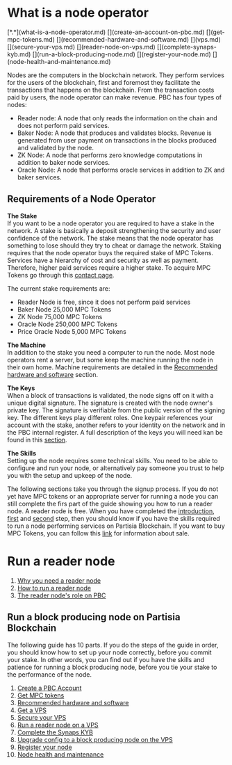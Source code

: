 # What is a node operator
<div class="dot-navigation" markdown>
   [*.*](what-is-a-node-operator.md)
   [](create-an-account-on-pbc.md)
   [](get-mpc-tokens.md)
   [](recommended-hardware-and-software.md)
   [](vps.md)
   [](secure-your-vps.md)
   [](reader-node-on-vps.md)
   [](complete-synaps-kyb.md)
   [](run-a-block-producing-node.md)
   [](register-your-node.md)
   [](node-health-and-maintenance.md)
</div>

Nodes are the computers in the blockchain network. They perform services for the users of the blockchain, first and foremost they facilitate the transactions that happens on the blockchain. From the transaction costs paid by users, the node operator can make revenue.
PBC has four types of nodes:

- Reader node: A node that only reads the information on the chain and does not perform paid services.
- Baker Node: A node that produces and validates blocks. Revenue is generated from user payment on transactions in the blocks produced and validated by the node.
- ZK Node: A node that performs zero knowledge computations in addition to baker node services.
- Oracle Node: A node that performs oracle services in addition to ZK and baker services.

## Requirements of a Node Operator

**The Stake**  
If you want to be a node operator you are required to have a stake in the network. A stake is basically a deposit strengthening the security and user confidence of the network. The stake means that the node operator has something to lose should they try to cheat or damage the network.
Staking requires that the node operator buys the required stake of MPC Tokens. Services have a hierarchy of cost and security as well as payment. Therefore, higher paid services require a higher stake. To acquire MPC Tokens go through this [contact page](https://kyc.partisiablockchain.com/).

The current stake requirements are:

- Reader Node is free, since it does not perform paid services
- Baker Node 25,000 MPC Tokens
- ZK Node 75,000 MPC Tokens
- Oracle Node 250,000 MPC Tokens
- Price Oracle Node 5,000 MPC Tokens

**The Machine**  
In addition to the stake you need a computer to run the node. Most node operators rent a server, but some keep the machine running the node in their own home. Machine requirements are detailed in the [Recommended hardware and software](recommended-hardware-and-software.md) section.

**The Keys**  
When a block of transactions is validated, the node signs off on it with a unique digital signature. The signature is created with the node owner's private key. The signature is verifiable from the public version of the signing key. The different keys play different roles. One keypair references your account with the stake, another refers to your identity on the network and in the PBC internal register. A full description of the keys you will need kan be found in this [section](../pbc-fundamentals/dictionary.md#public-key-cryptography).

**The Skills**  
Setting up the node requires some technical skills. You need to be able to configure and run your node, or alternatively pay someone you trust to help you with the setup and upkeep of the node.

The following sections take you through the signup process. If you do not yet have MPC tokens or an appropriate server for running a node you can still complete the firs part of the guide showing you how to run a reader node. A reader node is free. When you have completed the [introduction](what-is-a-node-operator.md), [first](recommended-hardware-and-software.md) and [second](reader-node-on-vps.md) step, then you should know if you have the skills required to run a node performing services on Partisia Blockchain. If you want to buy MPC Tokens, you can follow this [link](https://kyc.partisiablockchain.com/) for information about sale.

# Run a reader node

1. [Why you need a reader node](../node-operations/recommended-hardware-and-software.md)
2. [How to run a reader node](../node-operations/run-a-reader-node-on-your-local-machine.md)
3. [The reader node's role on PBC](../node-operations/vps.md)

## Run a block producing node on Partisia Blockchain

The following guide has 10 parts. If you do the steps of the guide in order, you should know how to set up your node correctly, before you commit your stake. In other words, you can find out if you have the skills and patience for running a block producing node, before you tie your stake to the performance of the node.

1. [Create a PBC Account](create-an-account-on-pbc.md)
1. [Get MPC tokens](get-mpc-tokens.md)
1. [Recommended hardware and software](recommended-hardware-and-software.md)
1. [Get a VPS](vps.md)
1. [Secure your VPS](secure-your-vps.md)
1. [Run a reader node on a VPS](reader-node-on-vps.md)
1. [Complete the Synaps KYB](complete-synaps-kyb.md)
1. [Upgrade config to a block producing node on the VPS](run-a-block-producing-node.md)
1. [Register your node](register-your-node.md)
1. [Node health and maintenance](node-health-and-maintenance.md)
